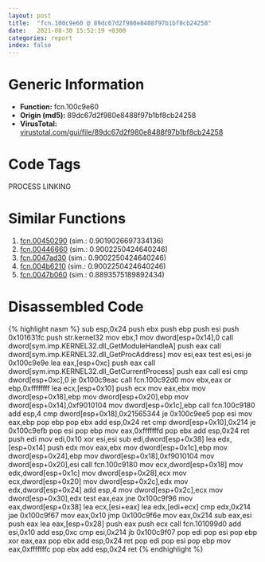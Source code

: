 ```yaml
---
layout: post
title:  "fcn.100c9e60 @ 89dc67d2f980e8488f97b1bf8cb24258"
date:   2021-08-30 15:52:19 +0300
categories: report
index: false
---
```


# Generic Information
- **Function:** fcn.100c9e60
- **Origin (md5):** 89dc67d2f980e8488f97b1bf8cb24258
- **VirusTotal:** [virustotal.com/gui/file/89dc67d2f980e8488f97b1bf8cb24258][virustotal_ref]

# Code Tags
<span class="tag" id="PROCESS">PROCESS</span>
<span class="tag" id="LINKING">LINKING</span>


# Similar Functions

1. [fcn.00450290][similar_1_ref] (sim.: 0.9019026697334136)
2. [fcn.00446660][similar_2_ref] (sim.: 0.9002250424640246)
3. [fcn.0047ad30][similar_3_ref] (sim.: 0.9002250424640246)
4. [fcn.004b6210][similar_4_ref] (sim.: 0.9002250424640246)
5. [fcn.0047b060][similar_5_ref] (sim.: 0.8893575189892434)


# Disassembled Code

{% highlight nasm %}
sub esp,0x24
push ebx
push ebp
push esi
push 0x101631fc
push str.kernel32
mov ebx,1
mov dword[esp+0x14],0
call dword[sym.imp.KERNEL32.dll_GetModuleHandleA]
push eax
call dword[sym.imp.KERNEL32.dll_GetProcAddress]
mov esi,eax
test esi,esi
je 0x100c9e9e
lea eax,[esp+0xc]
push eax
call dword[sym.imp.KERNEL32.dll_GetCurrentProcess]
push eax
call esi
cmp dword[esp+0xc],0
je 0x100c9eac
call fcn.100c92d0
mov ebx,eax
or ebp,0xffffffff
lea ecx,[esp+0x10]
push ecx
mov eax,ebx
mov dword[esp+0x18],ebp
mov dword[esp+0x20],ebp
mov dword[esp+0x14],0xf9010104
mov dword[esp+0x1c],ebp
call fcn.100c9180
add esp,4
cmp dword[esp+0x18],0x21565344
je 0x100c9ee5
pop esi
mov eax,ebp
pop ebp
pop ebx
add esp,0x24
ret
cmp dword[esp+0x10],0x214
je 0x100c9efb
pop esi
pop ebp
mov eax,0xfffffffd
pop ebx
add esp,0x24
ret
push edi
mov edi,0x10
xor esi,esi
sub edi,dword[esp+0x38]
lea edx,[esp+0x14]
push edx
mov eax,ebx
mov dword[esp+0x1c],ebp
mov dword[esp+0x24],ebp
mov dword[esp+0x18],0xf9010104
mov dword[esp+0x20],esi
call fcn.100c9180
mov ecx,dword[esp+0x18]
mov edx,dword[esp+0x1c]
mov dword[esp+0x28],ecx
mov ecx,dword[esp+0x20]
mov dword[esp+0x2c],edx
mov edx,dword[esp+0x24]
add esp,4
mov dword[esp+0x2c],ecx
mov dword[esp+0x30],edx
test eax,eax
jne 0x100c9f96
mov eax,dword[esp+0x38]
lea ecx,[esi+eax]
lea edx,[edi+ecx]
cmp edx,0x214
jae 0x100c9f67
mov eax,0x10
jmp 0x100c9f6e
mov eax,0x214
sub eax,esi
push eax
lea eax,[esp+0x28]
push eax
push ecx
call fcn.101099d0
add esi,0x10
add esp,0xc
cmp esi,0x214
jb 0x100c9f07
pop edi
pop esi
pop ebp
xor eax,eax
pop ebx
add esp,0x24
ret
pop edi
pop esi
pop ebp
mov eax,0xfffffffc
pop ebx
add esp,0x24
ret
{% endhighlight %}


[similar_1_ref]: /report/fcn.00450290@4fe6510221c33bf023f6abed461fc13f
[similar_2_ref]: /report/fcn.00446660@289859175c221b107317af7727d26c17
[similar_3_ref]: /report/fcn.0047ad30@be7fba7cc724acf4ae2900d99e0fc9c3
[similar_4_ref]: /report/fcn.004b6210@279a61b1e76da49531f1f16fd1102a2d
[similar_5_ref]: /report/fcn.0047b060@be7fba7cc724acf4ae2900d99e0fc9c3
[virustotal_ref]: https://www.virustotal.com/gui/file/89dc67d2f980e8488f97b1bf8cb24258